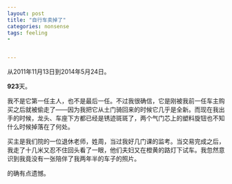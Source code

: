 ```yaml
---
layout: post
title: "自行车卖掉了"
categories: nonsense 
tags: feeling
- 


---
```

从2011年11月13日到2014年5月24日。

**923**天。

我不是它第一任主人，也不是最后一任。不过我很确信，它是刚被我前一任车主购买之后就被偷走了——因为我把它从土门骑回来的时候它几乎是全新。而现在我出手的时候，龙头、车座下方都已经是锈迹斑斑了，两个气门芯上的塑料旋钮也不知什么时候掉落在了何处。

买主是我们院的一位退休老师，姓周，当过我好几门课的监考。当交易完成之后，我走了十几米又忍不住回头看了一眼，他们夫妇又在橙黄的路灯下试车。我忽然意识到我竟没有一张陪伴了我两年半的车子的照片。

的确有点遗憾。
